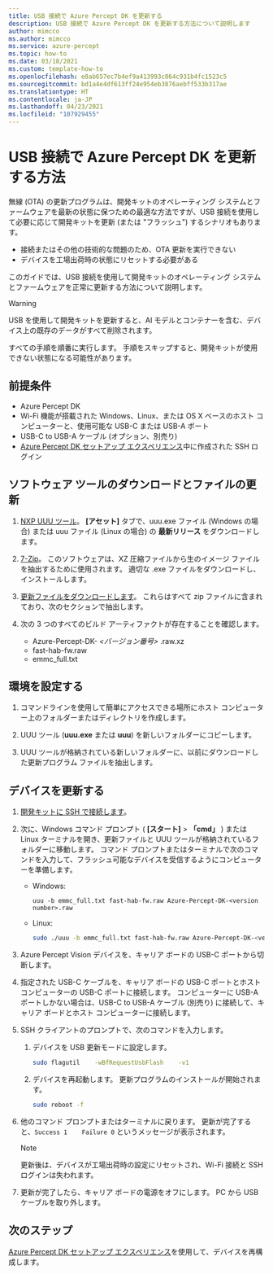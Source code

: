 ```yaml
---
title: USB 接続で Azure Percept DK を更新する
description: USB 接続で Azure Percept DK を更新する方法について説明します
author: mimcco
ms.author: mimcco
ms.service: azure-percept
ms.topic: how-to
ms.date: 03/18/2021
ms.custom: template-how-to
ms.openlocfilehash: e8ab657ec7b4ef9a413993c064c931b4fc1523c5
ms.sourcegitcommit: bd1a4e4df613ff24e954eb3876aebff533b317ae
ms.translationtype: HT
ms.contentlocale: ja-JP
ms.lasthandoff: 04/23/2021
ms.locfileid: "107929455"
---
```

# <a name="how-to-update-azure-percept-dk-over-a-usb-connection"></a>USB 接続で Azure Percept DK を更新する方法

無線 (OTA) の更新プログラムは、開発キットのオペレーティング システムとファームウェアを最新の状態に保つための最適な方法ですが、USB 接続を使用して必要に応じて開発キットを更新 (または "フラッシュ") するシナリオもあります。

- 接続またはその他の技術的な問題のため、OTA 更新を実行できない
- デバイスを工場出荷時の状態にリセットする必要がある

このガイドでは、USB 接続を使用して開発キットのオペレーティング システムとファームウェアを正常に更新する方法について説明します。

> [!WARNING]
> USB を使用して開発キットを更新すると、AI モデルとコンテナーを含む、デバイス上の既存のデータがすべて削除されます。
>
> すべての手順を順番に実行します。 手順をスキップすると、開発キットが使用できない状態になる可能性があります。

## <a name="prerequisites"></a>前提条件

- Azure Percept DK
- Wi-Fi 機能が搭載された Windows、Linux、または OS X ベースのホスト コンピューターと、使用可能な USB-C または USB-A ポート
- USB-C to USB-A ケーブル (オプション、別売り)
- [Azure Percept DK セットアップ エクスペリエンス](./quickstart-percept-dk-set-up.md)中に作成された SSH ログイン

## <a name="download-software-tools-and-update-files"></a>ソフトウェア ツールのダウンロードとファイルの更新

1. [NXP UUU ツール](https://github.com/NXPmicro/mfgtools/releases)。 **[アセット]** タブで、uuu.exe ファイル (Windows の場合) または uuu ファイル (Linux の場合) の **最新リリース** をダウンロードします。

1. [7-Zip](https://www.7-zip.org/)。 このソフトウェアは、XZ 圧縮ファイルから生のイメージ ファイルを抽出するために使用されます。 適切な .exe ファイルをダウンロードし、インストールします。

1. [更新ファイルをダウンロードします](https://go.microsoft.com/fwlink/?linkid=2155734)。 これらはすべて zip ファイルに含まれており、次のセクションで抽出します。

1. 次の 3 つのすべてのビルド アーティファクトが存在することを確認します。
    - Azure-Percept-DK- *&lt;バージョン番号&gt;* .raw.xz
    - fast-hab-fw.raw
    - emmc_full.txt

## <a name="set-up-your-environment"></a>環境を設定する

1. コマンドラインを使用して簡単にアクセスできる場所にホスト コンピューター上のフォルダーまたはディレクトリを作成します。

1. UUU ツール (**uuu.exe** または **uuu**) を新しいフォルダーにコピーします。

1. UUU ツールが格納されている新しいフォルダーに、以前にダウンロードした更新プログラム ファイルを抽出します。

## <a name="update-your-device"></a>デバイスを更新する

1. [開発キットに SSH で接続します](./how-to-ssh-into-percept-dk.md)。

1. 次に、Windows コマンド プロンプト ( **[スタート]**  >  **「cmd」** ) または Linux ターミナルを開き、更新ファイルと UUU ツールが格納されているフォルダーに移動します。 コマンド プロンプトまたはターミナルで次のコマンドを入力して、フラッシュ可能なデバイスを受信するようにコンピューターを準備します。

    - Windows:

        ```console
        uuu -b emmc_full.txt fast-hab-fw.raw Azure-Percept-DK-<version number>.raw 
        ```

    - Linux:

        ```bash
        sudo ./uuu -b emmc_full.txt fast-hab-fw.raw Azure-Percept-DK-<version number>.raw
        ```

1. Azure Percept Vision デバイスを、キャリア ボードの USB-C ポートから切断します。

1. 指定された USB-C ケーブルを、キャリア ボードの USB-C ポートとホスト コンピューターの USB-C ポートに接続します。 コンピューターに USB-A ポートしかない場合は、USB-C to USB-A ケーブル (別売り) に接続して、キャリア ボードとホスト コンピューターに接続します。

1. SSH クライアントのプロンプトで、次のコマンドを入力します。

    1. デバイスを USB 更新モードに設定します。

        ```bash
        sudo flagutil    -wBfRequestUsbFlash    -v1
        ```

    1. デバイスを再起動します。 更新プログラムのインストールが開始されます。

        ```bash
        sudo reboot -f
        ```

1. 他のコマンド プロンプトまたはターミナルに戻ります。 更新が完了すると、```Success 1    Failure 0``` というメッセージが表示されます。

    > [!NOTE]
    > 更新後は、デバイスが工場出荷時の設定にリセットされ、Wi-Fi 接続と SSH ログインは失われます。

1. 更新が完了したら、キャリア ボードの電源をオフにします。 PC から USB ケーブルを取り外します。  

## <a name="next-steps"></a>次のステップ

[Azure Percept DK セットアップ エクスペリエンス](./quickstart-percept-dk-set-up.md)を使用して、デバイスを再構成します。
